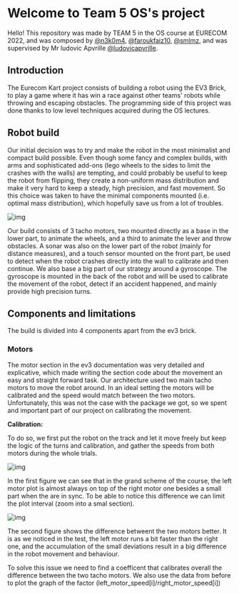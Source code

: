 # Welcome to Team 5 OS's project

Hello! This repository was made by TEAM 5 in the OS course at EURECOM 2022, and was composed by [@n3k0m4](https://github.com/n3k0m4), [@faroukfaiz10](https://github.com/faroukfaiz10), [@smlmz](https://github.com/smlmz), and was supervised by Mr ludovic Apvrille [@ludovicapvrille](https://github.com/ludovicapvrille).

## Introduction

The Eurecom Kart project consists of building a robot using the EV3 Brick, to play a game where it has win a race against other teams' robots while throwing and escaping obstacles. The programming side of this project was done thanks to low level techniques acquired during the OS lectures.

## Robot build

Our initial decision was to try and make the robot in the most minimalist and compact build possible. Even though some fancy and complex builds, with arms and sophisticated add-ons (lego wheels to the sides to limit the crashes with the walls) are tempting, and could probably be useful to keep the robot from flipping, they create a non-uniform mass distribution and make it very hard to keep a steady, high precision, and fast movement. So this choice was taken to have the minimal components mounted (i.e. optimal mass distribution), which hopefully save us from a lot of troubles.
 
![img](link_here)

Our build consists of 3 tacho motors, two mounted directly as a base in the lower part, to animate the wheels, and a third to animate the lever and throw obstacles. A sonar was also on the lower part of the robot (mainly for distance measures), and a touch sensor mounted on the front part, be used to detect when the robot crashes directly into the wall to calibrate and then continue. We also base a big part of our strategy around a gyroscope. The gyroscope is mounted in the back of the robot and will be used to calibrate the movement of the robot, detect if an accident happened, and mainly provide high precision turns.


## Components and limitations

The build is divided into 4 components apart from the ev3 brick.

### Motors

The motor section in the ev3 documentation was very detailed and explicative, which made writing the section code about the movement an easy and straight forward task. Our architecture used two main tacho motors to move the robot around. In an ideal setting the motors will be calibrated and the speed would match between the two motors. Unfortunately, this was not the case with the package we got, so we spent and important part of our project on calibrating the movement.

**Calibration:**

To do so, we first put the robot on the track and let it move freely but keep the logic of the turns and calibration, and gather the speeds from both motors during the whole trials. 

![img](link_here)

In the first figure we can see that in the grand scheme of the course, the left motor plot is almost always on top of the right motor one besides a small part when the are in sync. To be able to notice this difference we can limit the plot interval (zoom into a smal section).

![img](link_here)

The second figure shows the difference betweent the two motors better. It is as we noticed in the test, the left motor runs a bit faster than the right one, and the accumulation of the small deviations result in a big difference in the robot movement and behaviour.

To solve this issue we need to find a coefficent that calibrates overall the difference between the two tacho motors. We also use the data from before to plot the graph of the factor (left_motor_speed[i]/right_motor_speed[i])




